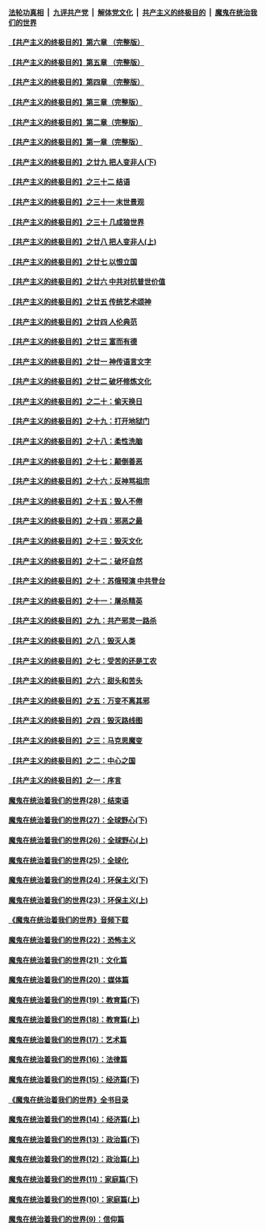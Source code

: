 ####  [法轮功真相](../../../../basic/blob/master/README.md?t=04091430) &nbsp;|&nbsp; [九评共产党](../../../../9ping.md/blob/master/README.md?t=04091430) &nbsp;|&nbsp; [解体党文化](../../../../jtdwh.md/blob/master/README.md?t=04091430)  &nbsp;|&nbsp; [共产主义的终极目的](../../../../gczydzjmd.md/blob/master/README.md?t=04091430) &nbsp;|&nbsp; [魔鬼在统治我们的世界](../../../../mgztzwmdsj.md/blob/master/README.md?t=04091430) 

#### [【共产主义的终极目的】第六章 （完整版）](../pages/nsc422/n11428913.md?t=04091430) 

#### [【共产主义的终极目的】第五章 （完整版）](../pages/nsc422/n11428912.md?t=04091430) 

#### [【共产主义的终极目的】第四章 （完整版）](../pages/nsc422/n11428907.md?t=04091430) 

#### [【共产主义的终极目的】第三章（完整版）](../pages/nsc422/n11428848.md?t=04091430) 

#### [【共产主义的终极目的】第二章（完整版）](../pages/nsc422/n11428831.md?t=04091430) 

#### [【共产主义的终极目的】第一章（完整版）](../pages/nsc422/n11417651.md?t=04091430) 

#### [【共产主义的终极目的】之廿九 把人变非人(下)](../pages/nsc422/n11344140.md?t=04091430) 

#### [【共产主义的终极目的】之三十二 结语](../pages/nsc422/n11360535.md?t=04091430) 

#### [【共产主义的终极目的】之三十一 末世景观](../pages/nsc422/n11351129.md?t=04091430) 

#### [【共产主义的终极目的】之三十 几成狼世界](../pages/nsc422/n11348280.md?t=04091430) 

#### [【共产主义的终极目的】之廿八 把人变非人(上)](../pages/nsc422/n11340492.md?t=04091430) 

#### [【共产主义的终极目的】之廿七 以恨立国](../pages/nsc422/n11336944.md?t=04091430) 

#### [【共产主义的终极目的】之廿六 中共对抗普世价值](../pages/nsc422/n11324785.md?t=04091430) 

#### [【共产主义的终极目的】之廿五 传统艺术颂神](../pages/nsc422/n11296396.md?t=04091430) 

#### [【共产主义的终极目的】之廿四 人伦典范](../pages/nsc422/n11296397.md?t=04091430) 

#### [【共产主义的终极目的】之廿三 富而有德](../pages/nsc422/n11283598.md?t=04091430) 

#### [【共产主义的终极目的】之廿一 神传语言文字](../pages/nsc422/n11263265.md?t=04091430) 

#### [【共产主义的终极目的】之廿二 破坏修炼文化](../pages/nsc422/n11245728.md?t=04091430) 

#### [【共产主义的终极目的】之二十：偷天换日](../pages/nsc422/n11238846.md?t=04091430) 

#### [【共产主义的终极目的】之十九：打开地狱门](../pages/nsc422/n11206376.md?t=04091430) 

#### [【共产主义的终极目的】之十八：柔性洗脑](../pages/nsc422/n11199994.md?t=04091430) 

#### [【共产主义的终极目的】之十七：颠倒善恶](../pages/nsc422/n11179782.md?t=04091430) 

#### [【共产主义的终极目的】之十六：反神骂祖宗](../pages/nsc422/n11166798.md?t=04091430) 

#### [【共产主义的终极目的】之十五：毁人不倦](../pages/nsc422/n11166792.md?t=04091430) 

#### [【共产主义的终极目的】之十四：邪恶之最](../pages/nsc422/n11150249.md?t=04091430) 

#### [【共产主义的终极目的】之十三：毁灭文化](../pages/nsc422/n11135227.md?t=04091430) 

#### [【共产主义的终极目的】之十二：破坏自然](../pages/nsc422/n11135214.md?t=04091430) 

#### [【共产主义的终极目的】之十：苏俄预演 中共登台](../pages/nsc422/n11118424.md?t=04091430) 

#### [【共产主义的终极目的】之十一：屠杀精英](../pages/nsc422/n11118442.md?t=04091430) 

#### [【共产主义的终极目的】之九：共产邪灵一路杀](../pages/nsc422/n11114139.md?t=04091430) 

#### [【共产主义的终极目的】之八：毁灭人类](../pages/nsc422/n11108503.md?t=04091430) 

#### [【共产主义的终极目的】之七：受苦的还是工农](../pages/nsc422/n11101809.md?t=04091430) 

#### [【共产主义的终极目的】之六：甜头和苦头](../pages/nsc422/n11096971.md?t=04091430) 

#### [【共产主义的终极目的】之五：万变不离其邪](../pages/nsc422/n11091285.md?t=04091430) 

#### [【共产主义的终极目的】之四：毁灭路线图](../pages/nsc422/n11086284.md?t=04091430) 

#### [【共产主义的终极目的】之三：马克思魔变](../pages/nsc422/n11061941.md?t=04091430) 

#### [【共产主义的终极目的】之二：中心之国](../pages/nsc422/n11047728.md?t=04091430) 

#### [【共产主义的终极目的】之一：序言](../pages/nsc422/n11086077.md?t=04091430) 

#### [魔鬼在统治着我们的世界(28)：结束语](../pages/nsc422/n10936246.md?t=04091430) 

#### [魔鬼在统治着我们的世界(27)：全球野心(下)](../pages/nsc422/n10928319.md?t=04091430) 

#### [魔鬼在统治着我们的世界(26)：全球野心(上)](../pages/nsc422/n10900318.md?t=04091430) 

#### [魔鬼在统治着我们的世界(25)：全球化](../pages/nsc422/n10788205.md?t=04091430) 

#### [魔鬼在统治着我们的世界(24)：环保主义(下)](../pages/nsc422/n10695307.md?t=04091430) 

#### [魔鬼在统治着我们的世界(23)：环保主义(上)](../pages/nsc422/n10688613.md?t=04091430) 

#### [《魔鬼在统治着我们的世界》音频下载](../pages/nsc422/n10635553.md?t=04091430) 

#### [魔鬼在统治着我们的世界(22)：恐怖主义](../pages/nsc422/n10614727.md?t=04091430) 

#### [魔鬼在统治着我们的世界(21)：文化篇](../pages/nsc422/n10597706.md?t=04091430) 

#### [魔鬼在统治着我们的世界(20)：媒体篇](../pages/nsc422/n10586579.md?t=04091430) 

#### [魔鬼在统治着我们的世界(19)：教育篇(下)](../pages/nsc422/n10564808.md?t=04091430) 

#### [魔鬼在统治着我们的世界(18)：教育篇(上)](../pages/nsc422/n10526970.md?t=04091430) 

#### [魔鬼在统治着我们的世界(17)：艺术篇](../pages/nsc422/n10499093.md?t=04091430) 

#### [魔鬼在统治着我们的世界(16)：法律篇](../pages/nsc422/n10485969.md?t=04091430) 

#### [魔鬼在统治着我们的世界(15)：经济篇(下)](../pages/nsc422/n10469975.md?t=04091430) 

#### [《魔鬼在统治着我们的世界》全书目录](../pages/nsc422/n10464261.md?t=04091430) 

#### [魔鬼在统治着我们的世界(14)：经济篇(上)](../pages/nsc422/n10457370.md?t=04091430) 

#### [魔鬼在统治着我们的世界(13)：政治篇(下)](../pages/nsc422/n10448270.md?t=04091430) 

#### [魔鬼在统治着我们的世界(12)：政治篇(上)](../pages/nsc422/n10444576.md?t=04091430) 

#### [魔鬼在统治着我们的世界(11)：家庭篇(下)](../pages/nsc422/n10440961.md?t=04091430) 

#### [魔鬼在统治着我们的世界(10)：家庭篇(上)](../pages/nsc422/n10435448.md?t=04091430) 

#### [魔鬼在统治着我们的世界(9)：信仰篇](../pages/nsc422/n10432159.md?t=04091430) 

